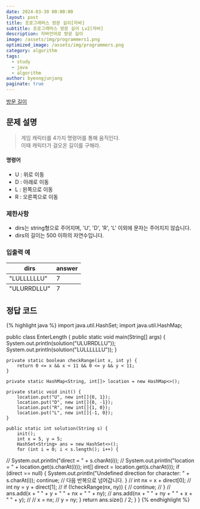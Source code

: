 ```yaml
---
date: 2024-03-30 00:00:00
layout: post
title: 프로그래머스 방문 길이[자바]
subtitle: 프로그래머스 방문 길이 Lv2[자바]
description: 자바언어로 방문 길이
image: /assets/img/programmers1.png
optimized_image: /assets/img/programmers.png
category: algorithm
tags:
  - study
  - java
  - algorithm
author: byeongjunjang
paginate: true
---
```


<a href="https://school.programmers.co.kr/learn/courses/30/lessons/49994">방문 길이</a>

## 문제 설명

> 게임 캐릭터를 4가지 명령어를 통해 움직인다.  
이때 캐릭터가 걸오온 길이를 구해라.

#### 명령어

- U : 위로 이동
- D : 아래로 이동
- L : 왼쪽으로 이동
- R : 오른쪽으로 이동
  
### 제한사항

- dirs는 string형으로 주어지며, 'U', 'D', 'R', 'L' 이외에 문자는 주어지지 않습니다.  
- dirs의 길이는 500 이하의 자연수입니다.  

### 입출력 예

<table>
  <thead>
    <tr>
      <th>dirs</th>
      <th>answer</th>
    </tr>
  </thead>
  <tfoot>
    <tr>
      <td>"ULURRDLLU"</td>
      <td>7</td>
    </tr>
  </tfoot>
  <tbody>
    <tr>
      <td>"LULLLLLLU"</td>
      <td>7</td>
    </tr>
  </tbody>
</table>

## 정답 코드

{% highlight java %}
import java.util.HashSet;
import java.util.HashMap;

public class EnterLength {
    public static void main(String[] args) {
        System.out.println(solution("ULURRDLLU"));
        System.out.println(solution("LULLLLLLU"));
    }

    private static boolean checkRange(int x, int y) {
        return 0 <= x && x < 11 && 0 <= y && y < 11;
    }

    private static HashMap<String, int[]> location = new HashMap<>();

    private static void init() {
        location.put("U", new int[]{0, 1});
        location.put("D", new int[]{0, -1});
        location.put("R", new int[]{1, 0});
        location.put("L", new int[]{-1, 0});
    }

    public static int solution(String s) {
        init();
        int x = 5, y = 5;
        HashSet<String> ans = new HashSet<>();
        for (int i = 0; i < s.length(); i++) {
//            System.out.println("direct = " + s.charAt(i));
//            System.out.println("location = " + location.get(s.charAt(i)));
            int[] direct = location.get(s.charAt(i));
            if (direct == null) {
                System.out.println("Undefined direction for character: " + s.charAt(i));
                continue; // 다음 반복으로 넘어갑니다.
            }
//            int nx = x + direct[0];
//            int ny = y + direct[1];
//            if (!checkRange(nx, ny)) {
//                continue;
//            }
//            ans.add(x + "  " + y + " " + nx + " " + ny);
//            ans.add(nx + "  " + ny + " " + x + " " + y);
//
//            x = nx;
//            y = ny;
        }
        return ans.size() / 2;
    }
}
{% endhighlight %}

